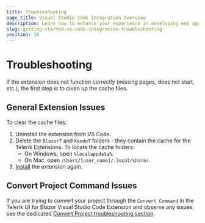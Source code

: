 ```yaml
---
title: Тroubleshooting
page_title: Visual Studio Code Integration Overview
description: Learn how to enhance your experience in developing web applications with Progress Telerik UI for Blazor.
slug: getting-started-vs-code-integration-troubleshooting
position: 10
---
```


# Troubleshooting

If the extension does not function correctly (missing pages, does not start, etc.), the first step is to clean up the cache files.

## General Extension Issues

To clear the cache files:

1. Uninstall the extension from VS Code.
2. Delete the `BlazorT` and `KendoT` folders - they contain the cache for the Telerik Extensions. To locate the cache folders:
    * On Windows, open `%localappdata%`.
    * On Mac, open `/Users/[user_name]/.local/share/`.
3. [Install](https://marketplace.visualstudio.com/items?itemName=TelerikInc.blazortemplatewizard) the extension again.

## Convert Project Command Issues

If you are trying to convert your project through the `Convert Command` in the Telerik UI for Blazor Visual Studio Code Extension and observe any issues, see the dedicated [Convert Project troubleshooting section](slug:getting-started-vs-code-integration-convert-project#troubleshooting).
